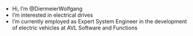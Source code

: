 * Hi, I’m @DiermeierWolfgang
* I’m interested in electrical drives
* I’m currently employed as Expert System Engineer in the development of electric vehicles at AVL Software and Functions

<!---
DiermeierWolfgang/DiermeierWolfgang is a ✨ special ✨ repository because its `README.md` (this file) appears on your GitHub profile.
You can click the Preview link to take a look at your changes.
--->
